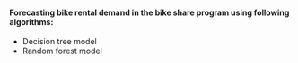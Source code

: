 #### Forecasting bike rental demand in the bike share program using following algorithms:
- Decision tree model
- Random forest model
